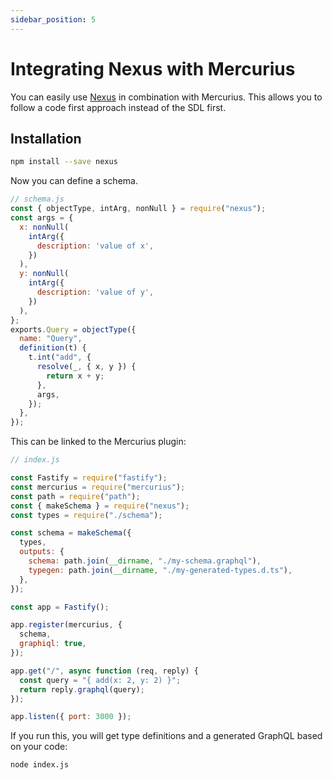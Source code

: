 ```yaml
---
sidebar_position: 5
---
```


# Integrating Nexus with Mercurius

You can easily use [Nexus](https://github.com/graphql-nexus/nexus) in combination with Mercurius.
This allows you to follow a code first approach instead of the SDL first.

## Installation

```bash
npm install --save nexus
```

Now you can define a schema.

```js
// schema.js
const { objectType, intArg, nonNull } = require("nexus");
const args = {
  x: nonNull(
    intArg({
      description: 'value of x',
    })
  ),
  y: nonNull(
    intArg({
      description: 'value of y',
    })
  ),
};
exports.Query = objectType({
  name: "Query",
  definition(t) {
    t.int("add", {
      resolve(_, { x, y }) {
        return x + y;
      },
      args,
    });
  },
});
```

This can be linked to the Mercurius plugin:

```js
// index.js

const Fastify = require("fastify");
const mercurius = require("mercurius");
const path = require("path");
const { makeSchema } = require("nexus");
const types = require("./schema");

const schema = makeSchema({
  types,
  outputs: {
    schema: path.join(__dirname, "./my-schema.graphql"),
    typegen: path.join(__dirname, "./my-generated-types.d.ts"),
  },
});

const app = Fastify();

app.register(mercurius, {
  schema,
  graphiql: true,
});

app.get("/", async function (req, reply) {
  const query = "{ add(x: 2, y: 2) }";
  return reply.graphql(query);
});

app.listen({ port: 3000 });
```

If you run this, you will get type definitions and a generated GraphQL based on your code:

```bash
node index.js
```
